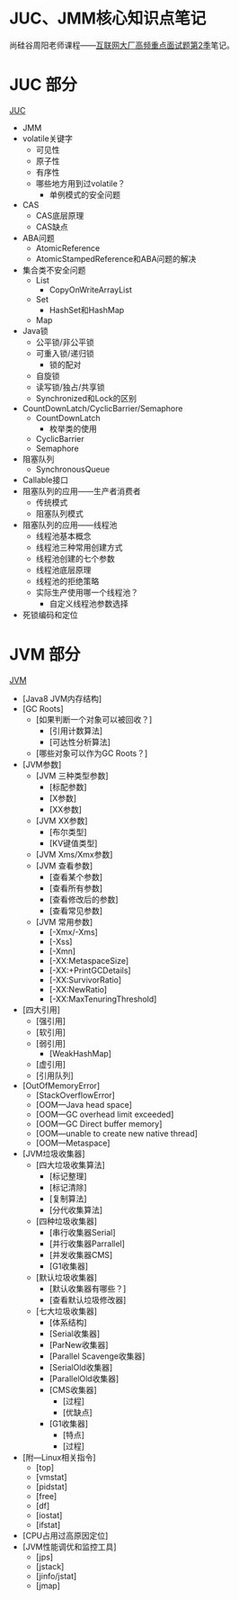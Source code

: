 # JUC、JMM核心知识点笔记

尚硅谷周阳老师课程——[互联网大厂高频重点面试题第2季](https://www.bilibili.com/video/av48961087/)笔记。

# JUC 部分

[JUC](https://github.com/MaJesTySA/JVM-JUC-Core/blob/master/docs/JUC.md)

- JMM
- volatile关键字
  - 可见性
  - 原子性
  - 有序性
  - 哪些地方用到过volatile？
    - 单例模式的安全问题
- CAS
  - CAS底层原理
  - CAS缺点
- ABA问题
  - AtomicReference
  - AtomicStampedReference和ABA问题的解决
- 集合类不安全问题
  - List
    - CopyOnWriteArrayList
  - Set
    - HashSet和HashMap
  - Map
- Java锁
  - 公平锁/非公平锁
  - 可重入锁/递归锁
    - 锁的配对
  - 自旋锁
  - 读写锁/独占/共享锁
  - Synchronized和Lock的区别
- CountDownLatch/CyclicBarrier/Semaphore
  - CountDownLatch
    - 枚举类的使用
  - CyclicBarrier
  - Semaphore
- 阻塞队列
  - SynchronousQueue
- Callable接口
- 阻塞队列的应用——生产者消费者
  - 传统模式
  - 阻塞队列模式
- 阻塞队列的应用——线程池
  - 线程池基本概念
  - 线程池三种常用创建方式
  - 线程池创建的七个参数
  - 线程池底层原理
  - 线程池的拒绝策略
  - 实际生产使用哪一个线程池？
    - 自定义线程池参数选择
- 死锁编码和定位

# JVM 部分

[JVM](https://github.com/MaJesTySA/JVM-JUC-Core/blob/master/docs/JVM.md)

- [Java8  JVM内存结构]
- [GC Roots]
  - [如果判断一个对象可以被回收？]
    - [引用计数算法]
    - [可达性分析算法]
  - [哪些对象可以作为GC Roots？]
- [JVM参数]
  - [JVM 三种类型参数]
    - [标配参数]
    - [X参数]
    - [XX参数]
  - [JVM XX参数]
    - [布尔类型]
    - [KV键值类型]
  - [JVM Xms/Xmx参数]
  - [JVM 查看参数]
    - [查看某个参数]
    - [查看所有参数]
    - [查看修改后的参数]
    - [查看常见参数]
  - [JVM 常用参数]
    - [-Xmx/-Xms]
    - [-Xss]
    - [-Xmn]
    - [-XX:MetaspaceSize]
    - [-XX:+PrintGCDetails]
    - [-XX:SurvivorRatio]
    - [-XX:NewRatio]
    - [-XX:MaxTenuringThreshold]
- [四大引用]
  - [强引用]
  - [软引用]
  - [弱引用]
    - [WeakHashMap]
  - [虚引用]
  - [引用队列]
- [OutOfMemoryError]
  - [StackOverflowError]
  - [OOM—Java head space]
  - [OOM—GC overhead limit exceeded]
  - [OOM—GC Direct buffer memory]
  - [OOM—unable to create new native thread]
  - [OOM—Metaspace]
- [JVM垃圾收集器]
  - [四大垃圾收集算法]
    - [标记整理]
    - [标记清除]
    - [复制算法]
    - [分代收集算法]
  - [四种垃圾收集器]
    - [串行收集器Serial]
    - [并行收集器Parrallel]
    - [并发收集器CMS]
    - [G1收集器]
  - [默认垃圾收集器]
    - [默认收集器有哪些？]
    - [查看默认垃圾修改器]
  - [七大垃圾收集器]
    - [体系结构]
    - [Serial收集器]
    - [ParNew收集器]
    - [Parallel Scavenge收集器]
    - [SerialOld收集器]
    - [ParallelOld收集器]
    - [CMS收集器]
      - [过程]
      - [优缺点]
    - [G1收集器]
      - [特点]
      - [过程]
- [附—Linux相关指令]
  - [top]
  - [vmstat]
  - [pidstat]
  - [free]
  - [df]
  - [iostat]
  - [ifstat]
- [CPU占用过高原因定位]
- [JVM性能调优和监控工具]
  - [jps]
  - [jstack]
  - [jinfo/jstat]
  - [jmap]
